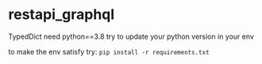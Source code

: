 # restapi_graphql

TypedDict need python==3.8
try to update your python version in your env

to make the env satisfy 
try:
`pip install -r requirements.txt`